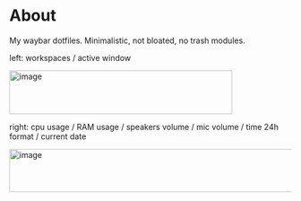 # About
My waybar dotfiles.
Minimalistic, not bloated, no trash modules.

left:
workspaces / active window

<img width="398" height="78" alt="image" src="https://github.com/user-attachments/assets/53f03733-a347-4d42-baaa-f53e5b8515f1" />

right:
cpu usage / RAM usage / speakers volume / mic volume / time 24h format / current date

<img width="683" height="77" alt="image" src="https://github.com/user-attachments/assets/9476f97b-b748-4d95-b2fc-0bf15afab70d" />

